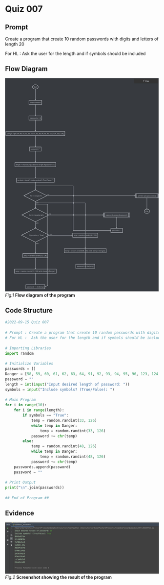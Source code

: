 # Quiz 007

## Prompt
Create a program that create 10 random passwords with digits and letters of length 20

For HL :  Ask the user for the length and if symbols should be included

## Flow Diagram
![](Quiz007_FlowDiagram.jpg)
*Fig.1* **Flow diagram of the program**

## Code Structure 
```.py
#2022-09-15 Quiz 007

# Prompt : Create a program that create 10 random passwords with digits and letters of length 20
# For HL :  Ask the user for the length and if symbols should be included

# Importing Libraries
import random

# Initialize Variables
passwords = []
Danger = [58, 59, 60, 61, 62, 63, 64, 91, 92, 93, 94, 95, 96, 123, 124, 125, 126]
password = ""
length = int(input("Input desired length of password: "))
symbols = input("Include symbols? (True/False): ")

# Main Program
for i in range(10):
    for i in range(length):
        if symbols == "True":
            temp = random.randint(33, 126)
            while temp in Danger:
                temp = random.randint(33, 126)
            password += chr(temp)
        else:
            temp = random.randint(48, 126)
            while temp in Danger:
                temp = random.randint(48, 126)
            password += chr(temp)
    passwords.append(password)
    password = ""

# Print Output
print("\n".join(passwords))

## End of Program ##
```

## Evidence
![](Quiz007_Evidence.jpg)
*Fig.2* **Screenshot showing the result of the program**

